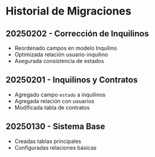 # Historial de Migraciones

## 20250202 - Corrección de Inquilinos
- Reordenado campos en modelo Inquilino
- Optimizada relación usuario-inquilino
- Asegurada consistencia de estados

## 20250201 - Inquilinos y Contratos
- Agregado campo `estado` a inquilinos
- Agregada relación con usuarios
- Modificada tabla de contratos

## 20250130 - Sistema Base
- Creadas tablas principales
- Configuradas relaciones básicas 